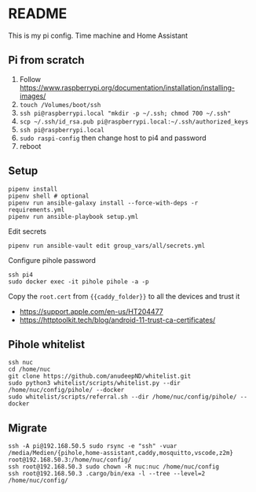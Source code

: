 # README

This is my pi config. Time machine and Home Assistant

## Pi from scratch

1. Follow https://www.raspberrypi.org/documentation/installation/installing-images/
2. `touch /Volumes/boot/ssh`
3. `ssh pi@raspberrypi.local "mkdir -p ~/.ssh; chmod 700 ~/.ssh"`
4. `scp ~/.ssh/id_rsa.pub pi@raspberrypi.local:~/.ssh/authorized_keys`
5. `ssh pi@raspberrypi.local`
6. `sudo raspi-config` then change host to pi4 and password
7. reboot

## Setup

    pipenv install
    pipenv shell # optional
    pipenv run ansible-galaxy install --force-with-deps -r requirements.yml
    pipenv run ansible-playbook setup.yml

Edit secrets

    pipenv run ansible-vault edit group_vars/all/secrets.yml

Configure pihole password

    ssh pi4
    sudo docker exec -it pihole pihole -a -p

Copy the `root.cert` from `{{caddy_folder}}` to all the devices and trust it
- https://support.apple.com/en-us/HT204477
- https://httptoolkit.tech/blog/android-11-trust-ca-certificates/

## Pihole whitelist

    ssh nuc
    cd /home/nuc
    git clone https://github.com/anudeepND/whitelist.git
    sudo python3 whitelist/scripts/whitelist.py --dir /home/nuc/config/pihole/ --docker
    sudo whitelist/scripts/referral.sh --dir /home/nuc/config/pihole/ --docker

## Migrate

    ssh -A pi@192.168.50.5 sudo rsync -e "ssh" -vuar /media/Medien/{pihole,home-assistant,caddy,mosquitto,vscode,z2m} root@192.168.50.3:/home/nuc/config/
    ssh root@192.168.50.3 sudo chown -R nuc:nuc /home/nuc/config
    ssh root@192.168.50.3 .cargo/bin/exa -l --tree --level=2 /home/nuc/config/